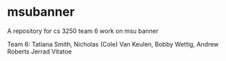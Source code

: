 # msubanner
A repository for cs 3250 team 6 work on msu banner

Team 6:
Tatiana Smith,
Nicholas (Cole) Van Keulen,
Bobby Wettig,
Andrew Roberts
Jerrad Vitatoe
